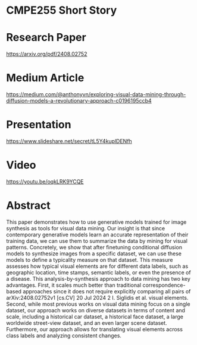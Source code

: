 # CMPE255 Short Story

# Research Paper
https://arxiv.org/pdf/2408.02752

# Medium Article
https://medium.com/@anthonyvn/exploring-visual-data-mining-through-diffusion-models-a-revolutionary-approach-c0196195ccb4

# Presentation
https://www.slideshare.net/secret/tL5Y4kuplDENfh

# Video 
https://youtu.be/oqkLRK9YCQE

# Abstract
This paper demonstrates how to use generative models trained
for image synthesis as tools for visual data mining. Our insight is that
since contemporary generative models learn an accurate representation
of their training data, we can use them to summarize the data by mining
for visual patterns. Concretely, we show that after finetuning conditional
diffusion models to synthesize images from a specific dataset, we can use
these models to define a typicality measure on that dataset. This measure
assesses how typical visual elements are for different data labels, such as
geographic location, time stamps, semantic labels, or even the presence of
a disease. This analysis-by-synthesis approach to data mining has two key
advantages. First, it scales much better than traditional correspondence-
based approaches since it does not require explicitly comparing all pairs of
arXiv:2408.02752v1 [cs.CV] 20 Jul 2024
2 I. Siglidis et al.
visual elements. Second, while most previous works on visual data mining
focus on a single dataset, our approach works on diverse datasets in
terms of content and scale, including a historical car dataset, a historical
face dataset, a large worldwide street-view dataset, and an even larger
scene dataset. Furthermore, our approach allows for translating visual
elements across class labels and analyzing consistent changes.

